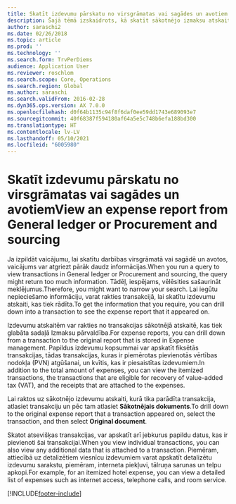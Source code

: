 ```yaml
---
title: Skatīt izdevumu pārskatu no virsgrāmatas vai sagādes un avotiem
description: Šajā tēmā izskaidrots, kā skatīt sākotnējo izmaksu atskaiti, kurā tika parādīta transakcija.
author: saraschi2
ms.date: 02/26/2018
ms.topic: article
ms.prod: ''
ms.technology: ''
ms.search.form: TrvPerDiems
audience: Application User
ms.reviewer: roschlom
ms.search.scope: Core, Operations
ms.search.region: Global
ms.author: saraschi
ms.search.validFrom: 2016-02-28
ms.dyn365.ops.version: AX 7.0.0
ms.openlocfilehash: d0f64b1135c94f8f6daf0ee59dd1743e689093e7
ms.sourcegitcommit: 40f68387f594180af64a5e5c748b6efa188bd300
ms.translationtype: HT
ms.contentlocale: lv-LV
ms.lasthandoff: 05/10/2021
ms.locfileid: "6005980"
---
```

# <a name="view-an-expense-report-from-general-ledger-or-procurement-and-sourcing"></a><span data-ttu-id="ed4cc-103">Skatīt izdevumu pārskatu no virsgrāmatas vai sagādes un avotiem</span><span class="sxs-lookup"><span data-stu-id="ed4cc-103">View an expense report from General ledger or Procurement and sourcing</span></span>

<span data-ttu-id="ed4cc-104">Ja izpildāt vaicājumu, lai skatītu darbības virsgrāmatā vai sagādē un avotos, vaicājums var atgriezt pārāk daudz informācijas.</span><span class="sxs-lookup"><span data-stu-id="ed4cc-104">When you run a query to view transactions in General ledger or Procurement and sourcing, the query might return too much information.</span></span> <span data-ttu-id="ed4cc-105">Tādēļ, iespējams, vēlēsities sašaurināt meklējumus.</span><span class="sxs-lookup"><span data-stu-id="ed4cc-105">Therefore, you might want to narrow your search.</span></span> <span data-ttu-id="ed4cc-106">Lai iegūtu nepieciešamo informāciju, varat rakties transakcijā, lai skatītu izdevumu atskaiti, kas tiek rādīta.</span><span class="sxs-lookup"><span data-stu-id="ed4cc-106">To get the information that you require, you can drill down into a transaction to see the expense report that it appeared on.</span></span>

<span data-ttu-id="ed4cc-107">Izdevumu atskaitēm var rakties no transakcijas sākotnējā atskaitē, kas tiek glabāta sadaļā Izmaksu pārvaldība.</span><span class="sxs-lookup"><span data-stu-id="ed4cc-107">For expense reports, you can drill down from a transaction to the original report that is stored in Expense management.</span></span> <span data-ttu-id="ed4cc-108">Papildus izdevumu kopsummai var apskatīt fiksētās transakcijas, tādas transakcijas, kuras ir piemērotas pievienotās vērtības nodokļa (PVN) atgūšanai, un kvītis, kas ir piesaistītas izdevumiem.</span><span class="sxs-lookup"><span data-stu-id="ed4cc-108">In addition to the total amount of expenses, you can view the itemized transactions, the transactions that are eligible for recovery of value-added tax (VAT), and the receipts that are attached to the expenses.</span></span>

<span data-ttu-id="ed4cc-109">Lai raktos uz sākotnējo izdevumu atskaiti, kurā tika parādīta transakcija, atlasiet transakciju un pēc tam atlasiet **Sākotnējais dokuments**.</span><span class="sxs-lookup"><span data-stu-id="ed4cc-109">To drill down to the original expense report that a transaction appeared on, select the transaction, and then select **Original document**.</span></span>

<span data-ttu-id="ed4cc-110">Skatot atsevišķas transakcijas, var apskatīt arī jebkurus papildu datus, kas ir pievienoti šai transakcijai.</span><span class="sxs-lookup"><span data-stu-id="ed4cc-110">When you view individual transactions, you can also view any additional data that is attached to a transaction.</span></span> <span data-ttu-id="ed4cc-111">Piemēram, attiecībā uz detalizētiem viesnīcu izdevumiem varat apskatīt detalizētu izdevumu sarakstu, piemēram, interneta piekļuvi, tālruņa sarunas un telpu apkopi.</span><span class="sxs-lookup"><span data-stu-id="ed4cc-111">For example, for an itemized hotel expense, you can view a detailed list of expenses such as internet access, telephone calls, and room service.</span></span>


[!INCLUDE[footer-include](../includes/footer-banner.md)]